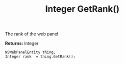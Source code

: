 ﻿---
uid: crmscript_ref_NSWebPanelEntity_GetRank
title: Integer GetRank()
intellisense: NSWebPanelEntity.GetRank
keywords: NSWebPanelEntity, GetRank
so.topic: reference
---

The rank of the web panel

**Returns:** Integer


```crmscript
NSWebPanelEntity thing;
Integer rank  = thing.GetRank();
```



